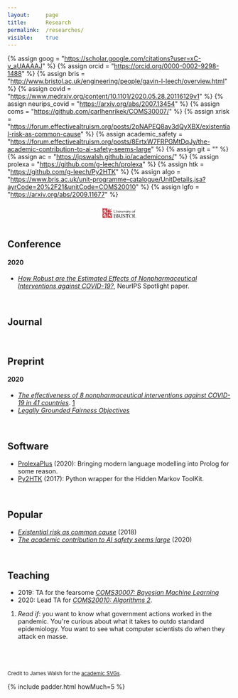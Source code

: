 ```yaml
---
layout: 	page
title: 		Research
permalink:	/researches/
visible:	true
---
```


{%	assign goog = "https://scholar.google.com/citations?user=xC-v_aUAAAAJ"		%}
{%	assign orcid = "https://orcid.org/0000-0002-9298-1488"		%}
{%	assign bris = "http://www.bristol.ac.uk/engineering/people/gavin-l-leech/overview.html"	%}
{%	assign covid = "https://www.medrxiv.org/content/10.1101/2020.05.28.20116129v1"		%}
{%	assign neurips_covid = "https://arxiv.org/abs/2007.13454"	%}
{%	assign coms = "https://github.com/carlhenrikek/COMS30007/"		%}
{%	assign xrisk = "https://forum.effectivealtruism.org/posts/2pNAPEQ8av3dQyXBX/existential-risk-as-common-cause"	%}
{%	assign academic_safety = "https://forum.effectivealtruism.org/posts/8ErtxW7FRPGMtDqJy/the-academic-contribution-to-ai-safety-seems-large"	%}
{%	assign git = ""		%}
{%	assign ac = "https://jpswalsh.github.io/academicons/"	%}
{%	assign prolexa = "https://github.com/g-leech/prolexa" 	%}
{%	assign htk = "https://github.com/g-leech/Py2HTK"	%}
{%	assign algo = "https://www.bris.ac.uk/unit-programme-catalogue/UnitDetails.jsa?ayrCode=20%2F21&unitCode=COMS20010"	%}
{%	assign lgfo = "https://arxiv.org/abs/2009.11677"		%}

<style>
	.frame {
    text-align: center;
	}

	img {
		padding-top:8px;
	    vertical-align: top;
	}
</style>

<!-- https://jpswalsh.github.io/academicons/  -->
<div class="frame">
	<a class="nolink" href="{{goog}}">
		<i class="ai ai-google-scholar ai-3x"></i>
	</a>
	<a class="nolink" href="{{orcid}}">
		<i class="ai ai-orcid ai-3x"></i>
	</a>
	<a class="nolink" href="{{bris}}">
    	<img src="/img/bris_logo.svg" width="15%" />
    </a>
</div>

<br>



## Conference

#### 2020

* _<a href="{{neurips_covid}}" target="_blank">How Robust are the Estimated Effects of Nonpharmaceutical Interventions against COVID-19?</a>_, NeurIPS Spotlight paper.

<!-- * _<a href="/files/COVID_conf_.pdf" target="_blank">The Robustness of Effectiveness Estimates of Nonpharmaceutical Interventions Against COVID-19</a>_ (2020) -->

<br>

## Journal

<!-- _Safety Properties of Inductive Logic Programming_ (2020) -->


<br>

## Preprint

#### 2020

* _<a href="{{covid}}" target="_blank">The effectiveness of 8 nonpharmaceutical interventions against COVID-19 in 41 countries</a>_. <a href="#fn:1" id="fnref:1">1</a>
* _<a href="{{lgfo}}" target="_blank">Legally Grounded Fairness Objectives</a>_ 


<!-- * _Towards Tensorised Probabilistic Programming_ (2020) -->
<!-- * _<a href="/files/ILP_vs_DL_v0.9.pdf" target="_blank">Comparing Inductive Logic Programming & Deep Learning</a>_ (2020) -->
<!-- * _<a href="/files/" target="_blank">The computational humour of single-word edits</a>_ (2020) -->
<!-- * _<a href="/files/" target="_blank">Failing to Find Proxies for Population Loneliness</a>_ (2020) -->

<br>

## Software

* <a href="{{prolexa}}">ProlexaPlus</a> (2020): Bringing modern language modelling into Prolog for some reason.
* <a href="{{htk}}">Py2HTK</a> (2017): Python wrapper for the Hidden Markov ToolKit.

<br>

## Popular

* <i><a href="{{xrisk}}" target="_blank">Existential risk as common cause</a></i> (2018)
* <i><a href="{{academic_safety}}" target="_blank">The academic contribution to AI safety seems large</a></i> (2020)

<!-- *Gelman  -->

<br>

## Teaching

* 2019: TA for the fearsome _<a href="{{coms}}">COMS30007: Bayesian Machine Learning</a>_
* 2020: Lead TA for _<a href="{{algo}}">COMS20010: Algorithms 2</a>_.


<!-- <br> -->

<!-- ## Patents -->

<!-- <br> -->

<!-- ## Stats -->

<!-- My overall acceptance rate is 0% (2/2) -->


<div class="footnotes">

<ol>
    <!-- 1 -->
    <li class="footnote" id="fn:1">
    	<i>Read if</i>: you want to know what government actions worked in the pandemic. You're curious about what it takes to outdo standard epidemiology. You want to see what computer scientists do when they attack en masse.<br><br>
    	<!--  -->
    	<!-- <i>My contribution</i>: I did most of the writeup, the policy stuff, and the limitations. -->
	</li>

</ol>

</div>


<br><br>
<small>Credit to James Walsh for the <a href="{{ac}}">academic SVGs</a>.</small>

{%	include padder.html 	howMuch=5 	%}